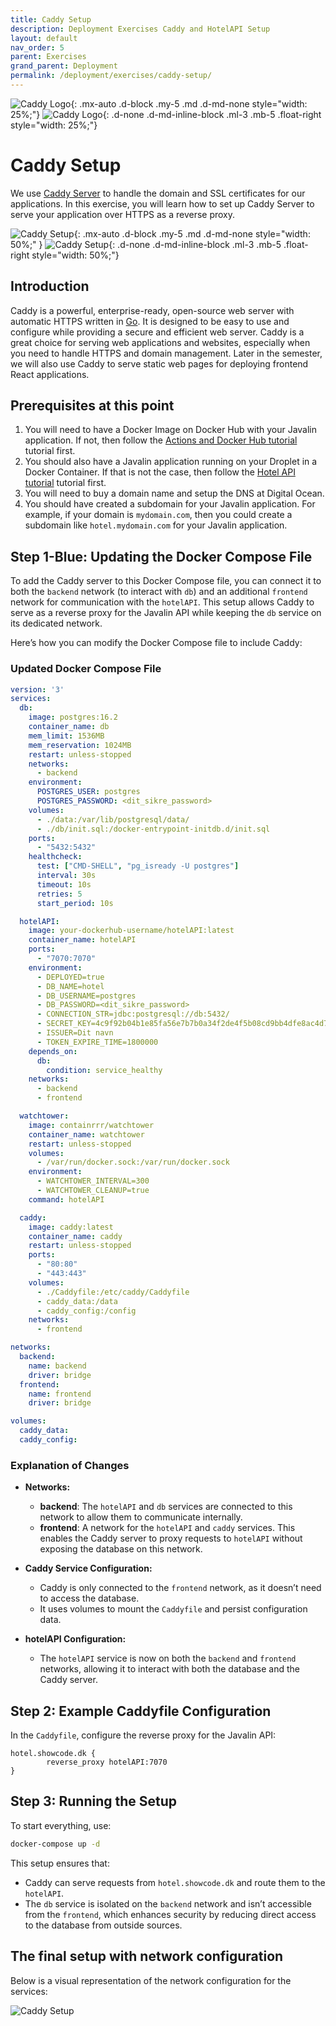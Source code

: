 ```yaml
---
title: Caddy Setup
description: Deployment Exercises Caddy and HotelAPI Setup
layout: default
nav_order: 5
parent: Exercises
grand_parent: Deployment
permalink: /deployment/exercises/caddy-setup/
---
```


![Caddy Logo](./images/caddy_logo.png){: .mx-auto .d-block .my-5 .md .d-md-none  style="width: 25%;"}
![Caddy Logo](./images/caddy_logo.png){: .d-none .d-md-inline-block .ml-3 .mb-5 .float-right style="width: 25%;"}

# Caddy Setup

We use [Caddy Server](https://caddyserver.com/) to handle the domain and SSL certificates for our applications. In this exercise, you will learn how to set up Caddy Server to serve your application over HTTPS as a reverse proxy.

![Caddy Setup](./images/caddy.png){: .mx-auto .d-block .my-5 .md .d-md-none style="width: 50%;" }
![Caddy Setup](./images/caddy.png){: .d-none .d-md-inline-block .ml-3 .mb-5 .float-right style="width: 50%;"}

## Introduction

Caddy is a powerful, enterprise-ready, open-source web server with automatic HTTPS written in [Go](https://en.wikipedia.org/wiki/Go_(programming_language)). It is designed to be easy to use and configure while providing a secure and efficient web server. Caddy is a great choice for serving web applications and websites, especially when you need to handle HTTPS and domain management. Later in the semester, we will also use Caddy to serve static web pages for deploying frontend React applications.

## Prerequisites at this point

1. You will need to have a Docker Image on Docker Hub with your Javalin application. If not, then follow the [Actions and Docker Hub tutorial](./actions_dockerhub.md) tutorial first.
2. You should also have a Javalin application running on your Droplet in a Docker Container. If that is not the case, then follow the [Hotel API tutorial](./hotelAPI_setup.md) tutorial first.
3. You will need to buy a domain name and setup the DNS at Digital Ocean.
4. You should have created a subdomain for your Javalin application. For example, if your domain is `mydomain.com`, then you could create a subdomain like `hotel.mydomain.com` for your Javalin application.

## Step 1-Blue: Updating the Docker Compose File

To add the Caddy server to this Docker Compose file, you can connect it to both the `backend` network (to interact with `db`) and an additional `frontend` network for communication with the `hotelAPI`. This setup allows Caddy to serve as a reverse proxy for the Javalin API while keeping the `db` service on its dedicated network.

Here’s how you can modify the Docker Compose file to include Caddy:

### Updated Docker Compose File

```yaml
version: '3'
services:
  db:
    image: postgres:16.2
    container_name: db
    mem_limit: 1536MB
    mem_reservation: 1024MB
    restart: unless-stopped
    networks:
      - backend
    environment:
      POSTGRES_USER: postgres
      POSTGRES_PASSWORD: <dit_sikre_password>
    volumes:
      - ./data:/var/lib/postgresql/data/
      - ./db/init.sql:/docker-entrypoint-initdb.d/init.sql
    ports:
      - "5432:5432"
    healthcheck:
      test: ["CMD-SHELL", "pg_isready -U postgres"]
      interval: 30s
      timeout: 10s
      retries: 5
      start_period: 10s

  hotelAPI:
    image: your-dockerhub-username/hotelAPI:latest
    container_name: hotelAPI
    ports:
      - "7070:7070"
    environment:
      - DEPLOYED=true
      - DB_NAME=hotel
      - DB_USERNAME=postgres
      - DB_PASSWORD=<dit_sikre_password>
      - CONNECTION_STR=jdbc:postgresql://db:5432/
      - SECRET_KEY=4c9f92b04b1e85fa56e7b7b0a34f2de4f5b08cd9bb4dfe8ac4d73b4f7f6ef37b
      - ISSUER=Dit navn
      - TOKEN_EXPIRE_TIME=1800000
    depends_on:
      db:
        condition: service_healthy
    networks:
      - backend
      - frontend

  watchtower:
    image: containrrr/watchtower
    container_name: watchtower
    restart: unless-stopped
    volumes:
      - /var/run/docker.sock:/var/run/docker.sock
    environment:
      - WATCHTOWER_INTERVAL=300
      - WATCHTOWER_CLEANUP=true
    command: hotelAPI

  caddy:
    image: caddy:latest
    container_name: caddy
    restart: unless-stopped
    ports:
      - "80:80"
      - "443:443"
    volumes:
      - ./Caddyfile:/etc/caddy/Caddyfile
      - caddy_data:/data
      - caddy_config:/config
    networks:
      - frontend

networks:
  backend:
    name: backend
    driver: bridge
  frontend:
    name: frontend
    driver: bridge

volumes:
  caddy_data:
  caddy_config:
```

### Explanation of Changes

- **Networks:**
  - **backend**: The `hotelAPI` and `db` services are connected to this network to allow them to communicate internally.
  - **frontend**: A network for the `hotelAPI` and `caddy` services. This enables the Caddy server to proxy requests to `hotelAPI` without exposing the database on this network.

- **Caddy Service Configuration:**
  - Caddy is only connected to the `frontend` network, as it doesn’t need to access the database.
  - It uses volumes to mount the `Caddyfile` and persist configuration data.

- **hotelAPI Configuration:**
  - The `hotelAPI` service is now on both the `backend` and `frontend` networks, allowing it to interact with both the database and the Caddy server.

## Step 2: Example Caddyfile Configuration

In the `Caddyfile`, configure the reverse proxy for the Javalin API:

```caddyfile
hotel.showcode.dk {
        reverse_proxy hotelAPI:7070
}
```

## Step 3: Running the Setup

To start everything, use:

```bash
docker-compose up -d
```

This setup ensures that:

- Caddy can serve requests from `hotel.showcode.dk` and route them to the `hotelAPI`.
- The `db` service is isolated on the `backend` network and isn’t accessible from the `frontend`, which enhances security by reducing direct access to the database from outside sources.

## The final setup with network configuration

Below is a visual representation of the network configuration for the services:

![Caddy Setup](./images/caddy_setup.png)

